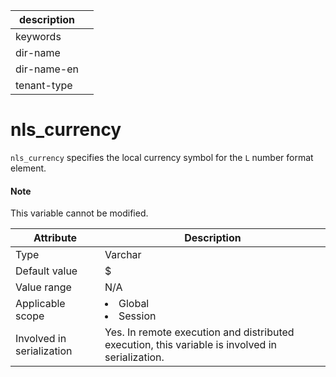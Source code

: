 |description||
|---|---|
|keywords||
|dir-name||
|dir-name-en||
|tenant-type||

# nls_currency

`nls_currency` specifies the local currency symbol for the `L` number format element.

<main id="notice" type='explain'>
    <h4>Note</h4>
    <p>This variable cannot be modified. </p>
</main>

| Attribute | Description |
|---------|------------------------------------------------------------------------------------------------------------|
| Type | Varchar |
| Default value | $ |
| Value range | N/A |
| Applicable scope | <li> Global   <li> Session |
| Involved in serialization | Yes. In remote execution and distributed execution, this variable is involved in serialization.  |

